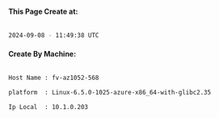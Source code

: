
   
#### This Page Create at:

```bash

2024-09-08 - 11:49:38 UTC

```

#### Create By Machine:

```bash

Host Name : fv-az1052-568

platform  : Linux-6.5.0-1025-azure-x86_64-with-glibc2.35

Ip Local  : 10.1.0.203

```

